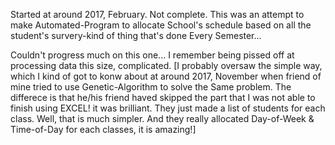 Started at around 2017, February.
Not complete. This was an attempt to make Automated-Program
to allocate School's schedule based on all the student's 
survery-kind of thing that's done Every Semester...

Couldn't progress much on this one...
I remember being pissed off at processing data this size, complicated.
[I probably oversaw the simple way, which I kind of got to konw about at around 2017, November
when friend of mine tried to use Genetic-Algorithm to solve the Same problem. The differece is that
he/his friend haved skipped the part that I was not able to finish using EXCEL! it was brilliant.
They just made a list of students for each class. Well, that is much simpler. And they really allocated
Day-of-Week & Time-of-Day for each classes, it is amazing!]